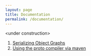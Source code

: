```yaml
---
layout: page
title: Documentation
permalink: /documentation/
---
```


\<under construction\>

1. [Serializing Object Graphs](/documentation/serializing-object-graphs/)
2. [Using the proto compiler via maven](/documentation/compiler-maven/)

